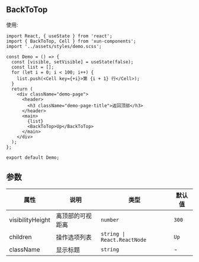 ## BackToTop

使用:

```tsx
import React, { useState } from 'react';
import { BackToTop, Cell } from 'xun-components';
import '../assets/styles/demo.scss';

const Demo = () => {
  const [visible, setVisible] = useState(false);
  const list = [];
  for (let i = 0; i < 100; i++) {
    list.push(<Cell key={+i}>第 {i + 1} 行</Cell>);
  }
  return (
    <div className="demo-page">
      <header>
        <h3 className="demo-page-title">返回顶部</h3>
      </header>
      <main>
        {list}
        <BackToTop>Up</BackToTop>
      </main>
    </div>
  );
};

export default Demo;
```

## 参数

| 属性             | 说明             | 类型                        | 默认值 |
| ---------------- | ---------------- | --------------------------- | ------ |
| visibilityHeight | 离顶部的可视距离 | `number`                    | `300`  |
| children         | 操作选项列表     | `string \| React.ReactNode` | `Up`   |
| className        | 显示标题         | `string`                    | -      |
